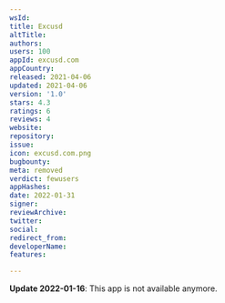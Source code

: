 ```yaml
---
wsId: 
title: Excusd
altTitle: 
authors: 
users: 100
appId: excusd.com
appCountry: 
released: 2021-04-06
updated: 2021-04-06
version: '1.0'
stars: 4.3
ratings: 6
reviews: 4
website: 
repository: 
issue: 
icon: excusd.com.png
bugbounty: 
meta: removed
verdict: fewusers
appHashes: 
date: 2022-01-31
signer: 
reviewArchive: 
twitter: 
social: 
redirect_from: 
developerName: 
features: 

---
```


**Update 2022-01-16**: This app is not available anymore.
